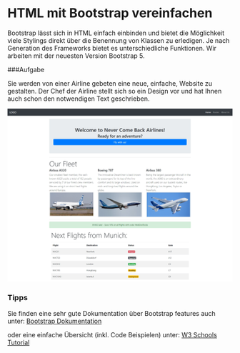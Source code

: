 # HTML mit Bootstrap vereinfachen

Bootstrap lässt sich in HTML einfach einbinden und bietet die Möglichkeit viele Stylings direkt über die Benennung von Klassen
zu erledigen. Je nach Generation des Frameworks bietet es unterschiedliche Funktionen. Wir arbeiten mit der neuesten Version Bootstrap 5.

###Aufgabe

Sie werden von einer Airline gebeten eine neue, einfache, Website zu gestalten. Der Chef der Airline stellt sich so ein Design vor und hat Ihnen auch schon den notwendigen Text geschrieben.


![img_1.png](img/should_state.png)

### Tipps

Sie finden eine sehr gute Dokumentation über Bootstrap features auch unter:
[Bootstrap Dokumentation](https://getbootstrap.com/docs/5.1/getting-started/introduction/)

oder eine einfache Übersicht (inkl. Code Beispielen) unter:
[W3 Schools Tutorial](https://www.w3schools.com/bootstrap5/index.php)